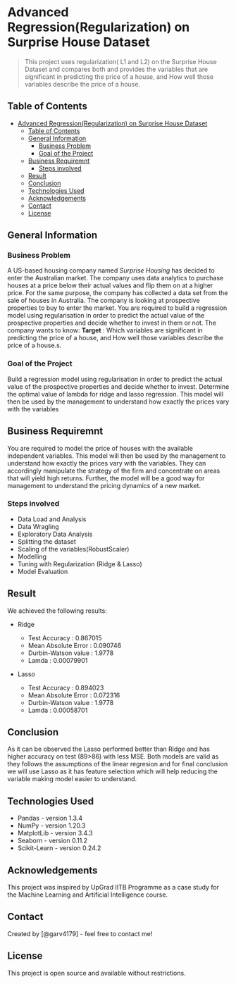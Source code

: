 # Advanced Regression(Regularization) on Surprise House Dataset

> This project uses regularization( L1 and L2) on the Surprise House Dataset and compares both and provides the variables that are significant in predicting the price of a house, and How well those variables describe the price of a house.

## Table of Contents

- [Advanced Regression(Regularization) on Surprise House Dataset](#advanced-regressionregularization-on-surprise-house-dataset)
  - [Table of Contents](#table-of-contents)
  - [General Information](#general-information)
    - [Business Problem](#business-problem)
    - [Goal of the Project](#goal-of-the-project)
  - [Business Requiremnt](#business-requiremnt)
    - [Steps involved](#steps-involved)
  - [Result](#result)
  - [Conclusion](#conclusion)
  - [Technologies Used](#technologies-used)
  - [Acknowledgements](#acknowledgements)
  - [Contact](#contact)
  - [License](#license)

<!-- You can include any other section that is pertinent to your problem -->

## General Information

### Business Problem

A US-based housing company named _Surprise Housing_ has decided to enter the Australian market. The company uses data analytics to purchase houses at a price below their actual values and flip them on at a higher price. For the same purpose, the company has collected a data set from the sale of houses in Australia.
The company is looking at prospective properties to buy to enter the market. You are
required to build a regression model using regularisation in order to
predict the actual value of the prospective properties and decide whether to invest in them or not.
The company wants to know:
**Target** : Which variables are significant in predicting the price of a house, and How well those variables describe the price of a house.s.

### Goal of the Project

Build a regression model using regularisation in order to predict the actual value of the prospective properties and decide whether to invest.
Determine the optimal value of lambda for ridge and lasso regression.
This model will then be used by the management to understand how exactly the prices vary with the variables

## Business Requiremnt

You are required to model the price of houses with the available independent variables. This model will then be used by the management to understand how exactly the prices vary with the variables. They can accordingly manipulate the strategy of the firm and concentrate on areas that will yield high returns. Further, the model will be a good way for management to understand the pricing dynamics of a new market.

### Steps involved

- Data Load and Analysis
- Data Wragling
- Exploratory Data Analysis
- Splitting the dataset
- Scaling of the variables(RobustScaler)
- Modelling
- Tuning with Regularization (Ridge & Lasso)
- Model Evaluation

## Result

We achieved the following results:

- Ridge

  - Test Accuracy : 0.867015
  - Mean Absolute Error : 0.090746
  - Durbin-Watson value : 1.9778
  - Lamda : 0.00079901

- Lasso
  - Test Accuracy : 0.894023
  - Mean Absolute Error : 0.072316
  - Durbin-Watson value : 1.9778
  - Lamda : 0.00058701

## Conclusion

As it can be observed the Lasso performed better than Ridge and has higher accuracy on test (89>86) with less MSE.
Both models are valid as they follows the assumptions of the linear regresion and for final conclusion we will use Lasso as it has feature selection which will help reducing the variable making model easier to understand.

## Technologies Used

- Pandas - version 1.3.4
- NumPy - version 1.20.3
- MatplotLib - version 3.4.3
- Seaborn - version 0.11.2
- Scikit-Learn - version 0.24.2

<!-- As the libraries versions keep on changing, it is recommended to mention the version of library used in this project -->

## Acknowledgements

This project was inspired by UpGrad IITB Programme as a case study for the Machine Learning and Artificial Intelligence course.

## Contact

Created by [@garv4179] - feel free to contact me!

<!-- Optional -->

## License

This project is open source and available without restrictions.

<!-- You don't have to include all sections - just the one's relevant to your project -->
